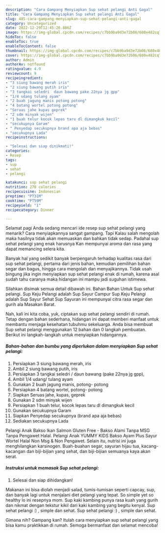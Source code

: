 ```yaml
---
description: "Cara Gampang Menyiapkan Sup sehat pelangi Anti Gagal"
title: "Cara Gampang Menyiapkan Sup sehat pelangi Anti Gagal"
slug: 485-cara-gampang-menyiapkan-sup-sehat-pelangi-anti-gagal
category: Uncategorized
date: 2022-12-29T12:45:26.886Z
image: https://img-global.cpcdn.com/recipes/c7bb9ba9d3e72b06/680x482cq70/sup-sehat-pelangi-foto-resep-utama.jpg
hideToc: false
enableToc: true
enableTocContent: false
thumbnail: https://img-global.cpcdn.com/recipes/c7bb9ba9d3e72b06/680x482cq70/sup-sehat-pelangi-foto-resep-utama.jpg
cover: https://img-global.cpcdn.com/recipes/c7bb9ba9d3e72b06/680x482cq70/sup-sehat-pelangi-foto-resep-utama.jpg
author: Admin
authorAv: notfound
ratingvalue: 4.9
reviewcount: 9
recipeingredient:
- "3 siung bawang merah iris"
- "2 siung bawang putih iris"
- "3 tangkai seledri  daun bawang pake 22nya jg gpp"
- "1/4 udang tulang ayam"
- "2 buah jagung manis potong potong"
- "4 batang wortel potong potong"
- "Seruas jahe kupas geprek"
- "2 sdm minyak wijen"
- "1 buah telur kocok lepas taru dl dimangkuk kecil"
- "secukupnya Garam"
- " Penyedap secukupnya brand apa aja bebas"
- "secukupnya Lada"
recipeinstructions:

- "Selesai dan siap dinikmati!"
categories:
- Resep
tags:
- sup
- sehat
- pelangi

katakunci: sup sehat pelangi 
nutrition: 278 calories
recipecuisine: Indonesian
preptime: "PT31M"
cooktime: "PT59M"
recipeyield: "1"
recipecategory: Dinner

---
```



Selamat pagi Anda sedang mencari ide resep sup sehat pelangi yang menarik? Cara menyiapkannya sangat gampang. Tapi Kalau salah mengolah maka hasilnya tidak akan memuaskan dan bahkan tidak sedap. Padahal sup sehat pelangi yang enak harusnya Kan mempunyai aroma dan rasa yang dapat memancing selera kita.


Banyak hal yang sedikit banyak berpengaruh terhadap kualitas rasa dari sup sehat pelangi, pertama dari jenis bahan, kemudian pemilihan bahan segar dan bagus, hingga cara mengolah dan menyajikannya. Tidak usah bingung jika ingin menyiapkan sup sehat pelangi enak di rumah, karena asal sudah tahu caranya maka hidangan ini mampu jadi suguhan istimewa.

Silahkan disimak semua detail dibawah ini. Bahan Bahan Untuk Sup sehat pelangi. Sup Keju Pelangi adalah Sup Sayur Campur Sup Keju Pelangi adalah Sup Sayur Sehat Sup Sayuran ini mempunyai citra rasa segar dan gurih ala Masakan Barat.


Nah, kali ini kita coba, yuk, ciptakan sup sehat pelangi sendiri di rumah. Tetap dengan bahan sederhana, hidangan ini dapat memberi manfaat untuk membantu menjaga kesehatan tubuhmu sekeluarga. Anda bisa membuat Sup sehat pelangi menggunakan 12 bahan dan 0 langkah pembuatan. Berikut ini langkah-langkah untuk menyiapkan hidangannya.

<!--inarticleads1-->

##### Bahan-bahan dan bumbu yang diperlukan dalam menyiapkan Sup sehat pelangi:

1. Persiapkan 3 siung bawang merah, iris
1. Ambil 2 siung bawang putih, iris
1. Persiapkan 3 tangkai seledri / daun bawang (pake 22nya jg gpp),
1. Ambil 1/4 udang/ tulang ayam
1. Gunakan 2 buah jagung manis, potong- potong
1. Persiapkan 4 batang wortel, potong- potong
1. Siapkan Seruas jahe, kupas, geprek
1. Gunakan 2 sdm minyak wijen
1. Persiapkan 1 buah telur, kocok lepas taru dl dimangkuk kecil
1. Gunakan secukupnya Garam
1. Siapkan  Penyedap secukupnya (brand apa aja bebas)
1. Sediakan secukupnya Lada


Pelangi Anak Bakso Ikan Salmon Gluten Free - Bakso Alami Tanpa MSG Tanpa Pengawet Halal. Pelangi Anak YUMMY KIDS Bakso Ayam Plus Sayur Wortel Halal Non Msg &amp; Non Pengawet. Selain itu, nutrisi ini juga menghilangkan karsinogen. Buah-buahan segar, sayuran hijau tua, kacang-kacangan dan biji-bijian yang sehat, dan biji-bijian semuanya kaya akan serat. 

<!--inarticleads2-->

##### Instruksi untuk memasak Sup sehat pelangi:


1. Selesai dan siap dihidangkan!

Makanan ini bisa diolah menjadi salad, tumis-tumisan seperti capcay, sup, dan banyak lagi untuk menjalani diet pelangi yang tepat. So simple yet so healthy lo ini resepnya mom. Sup kaki kambing punya rasa kuah yang gurih dan nikmat dengan tekstur kikil dari kaki kambing yang begitu kenyal. Sup sehat pelangi :) , simple dan sehat. Sup sehat pelangi :) , simple dan sehat. 

Gimana nih? Gampang kan? Itulah cara menyiapkan sup sehat pelangi yang bisa kamu praktikkan di rumah. Semoga bermanfaat dan selamat mencoba!
